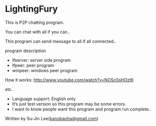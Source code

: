 LightingFury
============

This is P2P chatting program.

You can chat with all if you can..

This program can send message to all if all connected..

program description
 - lfserver: server side program
 - lfpeer: peer program
 - winpeer: windows peer program

How it works: http://www.youtube.com/watch?v=NOSc0sHOz9I

etc..
* Language support: English only 
* It’s just test version so this program may be some errors.
* I want to know people want this program and program run complete..

Written by Su-Jin Lee(kanobaoha@gmail.com)



